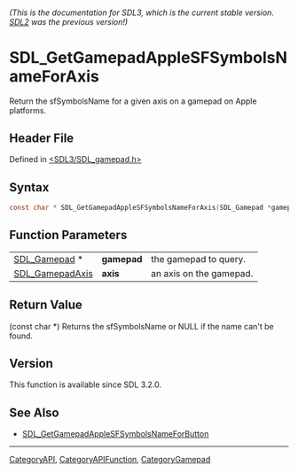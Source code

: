 ###### (This is the documentation for SDL3, which is the current stable version. [SDL2](https://wiki.libsdl.org/SDL2/) was the previous version!)
# SDL_GetGamepadAppleSFSymbolsNameForAxis

Return the sfSymbolsName for a given axis on a gamepad on Apple platforms.

## Header File

Defined in [<SDL3/SDL_gamepad.h>](https://github.com/libsdl-org/SDL/blob/main/include/SDL3/SDL_gamepad.h)

## Syntax

```c
const char * SDL_GetGamepadAppleSFSymbolsNameForAxis(SDL_Gamepad *gamepad, SDL_GamepadAxis axis);
```

## Function Parameters

|                                    |             |                         |
| ---------------------------------- | ----------- | ----------------------- |
| [SDL_Gamepad](SDL_Gamepad) *       | **gamepad** | the gamepad to query.   |
| [SDL_GamepadAxis](SDL_GamepadAxis) | **axis**    | an axis on the gamepad. |

## Return Value

(const char *) Returns the sfSymbolsName or NULL if the name can't be
found.

## Version

This function is available since SDL 3.2.0.

## See Also

- [SDL_GetGamepadAppleSFSymbolsNameForButton](SDL_GetGamepadAppleSFSymbolsNameForButton)

----
[CategoryAPI](CategoryAPI), [CategoryAPIFunction](CategoryAPIFunction), [CategoryGamepad](CategoryGamepad)

